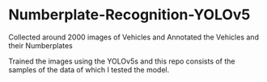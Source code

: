 # Numberplate-Recognition-YOLOv5

Collected around 2000 images of Vehicles and Annotated the Vehicles and their Numberplates

Trained the images using the YOLOv5s and this repo consists of the samples of the data of which I tested the model.
